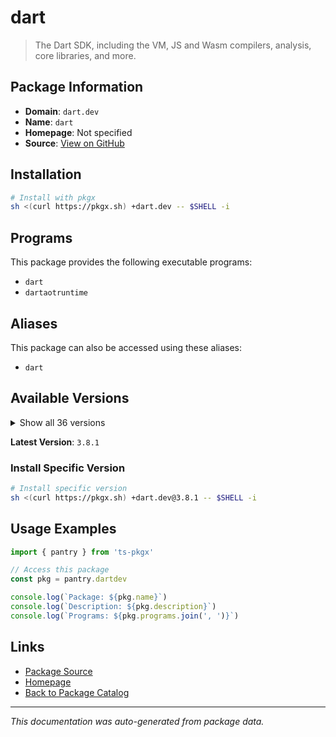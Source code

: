# dart

> The Dart SDK, including the VM, JS and Wasm compilers, analysis, core libraries, and more.

## Package Information

- **Domain**: `dart.dev`
- **Name**: `dart`
- **Homepage**: Not specified
- **Source**: [View on GitHub](https://github.com/pkgxdev/pantry/tree/main/projects/dart.dev/package.yml)

## Installation

```bash
# Install with pkgx
sh <(curl https://pkgx.sh) +dart.dev -- $SHELL -i
```

## Programs

This package provides the following executable programs:

- `dart`
- `dartaotruntime`

## Aliases

This package can also be accessed using these aliases:

- `dart`

## Available Versions

<details>
<summary>Show all 36 versions</summary>

- `3.8.1`, `3.8.0`, `3.7.3`, `3.7.2`, `3.7.1`
- `3.7.0`, `3.6.2`, `3.6.1`, `3.6.0`, `3.5.4`
- `3.5.3`, `3.5.2`, `3.5.1`, `3.5.0`, `3.4.4`
- `3.4.3`, `3.4.2`, `3.4.1`, `3.4.0`, `3.3.4`
- `3.3.3`, `3.3.2`, `3.3.1`, `3.3.0`, `3.2.6`
- `3.2.5`, `3.2.4`, `3.2.3`, `3.2.2`, `3.2.1`
- `3.2.0`, `3.1.5`, `3.1.4`, `3.1.3`, `3.1.2`
- `3.1.1`

</details>

**Latest Version**: `3.8.1`

### Install Specific Version

```bash
# Install specific version
sh <(curl https://pkgx.sh) +dart.dev@3.8.1 -- $SHELL -i
```

## Usage Examples

```typescript
import { pantry } from 'ts-pkgx'

// Access this package
const pkg = pantry.dartdev

console.log(`Package: ${pkg.name}`)
console.log(`Description: ${pkg.description}`)
console.log(`Programs: ${pkg.programs.join(', ')}`)
```

## Links

- [Package Source](https://github.com/pkgxdev/pantry/tree/main/projects/dart.dev/package.yml)
- [Homepage](#)
- [Back to Package Catalog](../package-catalog.md)

---

*This documentation was auto-generated from package data.*
